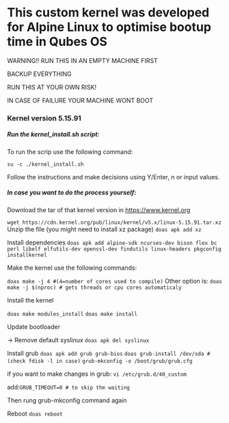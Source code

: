 # This custom kernel was developed for Alpine Linux to optimise bootup time in Qubes OS

WARNING!! RUN THIS IN AN EMPTY MACHINE FIRST 

BACKUP EVERYTHING

RUN THIS AT YOUR OWN RISK!

IN CASE OF FAILURE YOUR MACHINE WONT BOOT


### **Kernel version 5.15.91**

##### Run the kernel_install.sh script:

To run the scrip use the following command:

`su -c ./kernel_install.sh`

Follow the instructions and make decisions using Y/Enter, n or input values.

##### In case you want to do the process yourself:

Download the tar of that kernel version in https://www.kernel.org

`wget https://cdn.kernel.org/pub/linux/kernel/v5.x/linux-5.15.91.tar.xz`
Unzip the file (you might need to install xz package)
`doas apk add xz`

Install dependencies
`doas apk add alpine-sdk ncurses-dev bison flex bc perl libelf elfutils-dev openssl-dev findutils linux-headers pkgconfig installkernel`

Make the kernel use the following commands:

`doas make -j 4 #(4=number of cores used to compile)`
Other option is:
`doas make -j $(nproc) # gets threads or cpu cores automaticaly`

Install the kernel

`doas make modules_install`
`doas make install`

Update bootloader

-> Remove default syslinux
`doas apk del syslinux`

Install grub
`doas apk add grub grub-bios`
`doas grub-install /dev/sda #(check fdisk -l in case)`
`grub-mkconfig -o /boot/grub/grub.cfg`

if you want to make changes in grub: `vi /etc/grub.d/40_custom`

add:`GRUB_TIMEOUT=0 # to skip the waiting`

Then rung grub-mkconfig command again

Reboot
`doas reboot`
